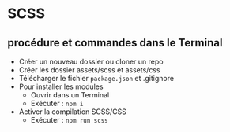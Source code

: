 # SCSS
## procédure et commandes dans le Terminal
- Créer un nouveau dossier ou cloner un repo
- Créer les dossier assets/scss et assets/css
- Télécharger le fichier `package.json` et .gitignore
- Pour installer les modules
  - Ouvrir dans un Terminal
  - Exécuter : `npm i`
- Activer la compilation SCSS/CSS
  - Exécuter : `npm run scss`
